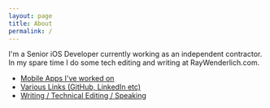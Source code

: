 ```yaml
---
layout: page
title: About
permalink: /
---
```


I'm a Senior iOS Developer currently working as an independent contractor. In my spare time I do some tech editing and writing at RayWenderlich.com.

- [Mobile Apps I've worked on](/apps)
- [Various Links (GitHub, LinkedIn etc)](/links)
- [Writing / Technical Editing / Speaking](/other)
